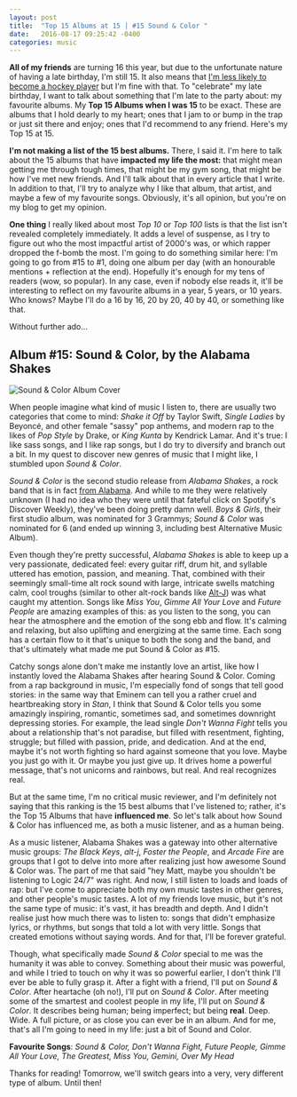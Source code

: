 ```yaml
---
layout: post
title:  "Top 15 Albums at 15 | #15 Sound & Color "
date:   2016-08-17 09:25:42 -0400
categories: music
---
```


**All of my friends** are turning 16 this year, but due to the unfortunate nature of having a late birthday, I'm still 15. It also means that [I'm less likely to become a hockey player](https://en.wikipedia.org/wiki/Relative_age_effect) but I'm fine with that. To "celebrate" my late birthday, I want to talk about something that I'm late to the party about: my favourite albums. My **Top 15 Albums when I was 15** to be exact. These are albums that I hold dearly to my heart; ones that I jam to or bump in the trap or just sit there and enjoy; ones that I'd recommend to any friend. Here's my Top 15 at 15.

**I'm not making a list of the 15 best albums.** There, I said it. I'm here to talk about the 15 albums that have **impacted my life the most:** that might mean getting me through tough times, that might be my gym song, that might be how I've met new friends. And I'll talk about that in every article that I write. In addition to that, I'll try to analyze why I like that album, that artist, and maybe a few of my favourite songs. Obviously, it's all opinion, but you're on my blog to get my opinion.

**One thing** I really liked about most *Top 10* or *Top 100* lists is that the list isn't revealed completely immediately. It adds a level of suspense, as I try to figure out who the most impactful artist of 2000's was, or which rapper dropped the f-bomb the most. I'm going to do something similar here: I'm going to go from #15 to #1, doing one album per day (with an honourable mentions + reflection at the end). Hopefully it's enough for my tens of readers (wow, so popular). In any case, even if nobody else reads it, it'll be interesting to reflect on my favourite albums in a year, 5 years, or 10 years. Who knows? Maybe I'll do a 16 by 16, 20 by 20, 40 by 40, or something like that.

Without further ado...

## Album #15: Sound & Color, by the Alabama Shakes

![Sound & Color Album Cover]({{site.baseurl}}/img/albums/sound-and-color.jpg)

When people imagine what kind of music I listen to, there are usually two categories that come to mind: *Shake it Off* by Taylor Swift, *Single Ladies* by Beyoncé, and other female "sassy" pop anthems, and modern rap to the likes of *Pop Style* by Drake, or *King Kunta* by Kendrick Lamar. And it's true: I like sass songs, and I like rap songs, but I do try to diversify and branch out a bit. In my quest to discover new genres of music that I might like, I stumbled upon *Sound & Color*.

*Sound & Color* is the second studio release from *Alabama Shakes*, a rock band that is in fact [from Alabama](https://en.wikipedia.org/wiki/Alabama_Shakes). And while to me they were relatively unknown (I had no idea who they were until that fateful click on Spotify's Discover Weekly), they've been doing pretty damn well. *Boys & Girls*, their first studio album, was nominated for 3 Grammys; *Sound & Color* was nominated for 6 (and ended up winning 3, including best Alternative Music Album).

Even though they're pretty successful, *Alabama Shakes* is able to keep up a very passionate, dedicated feel: every guitar riff, drum hit, and syllable uttered has emotion, passion, and meaning. That, combined with their seemingly small-time alt rock sound with large, intricate swells matching calm, cool troughs (similar to other alt-rock bands like [Alt-J](https://www.youtube.com/watch?v=rVeMiVU77wo)) was what caught my attention. Songs like *Miss You*, *Gimme All Your Love* and *Future People* are amazing examples of this: as you listen to the song, you can hear the atmosphere and the emotion of the song ebb and flow. It's calming and relaxing, but also uplifting and energizing at the same time. Each song has a certain flow to it that's unique to both the song and the band, and that's ultimately what made me put Sound & Color as #15.

Catchy songs alone don't make me instantly love an artist, like how I instantly loved the Alabama Shakes after hearing Sound & Color. Coming from a rap background in music, I'm especially fond of songs that tell good stories: in the same way that Eminem can tell you a rather cruel and heartbreaking story in *Stan*, I think that Sound & Color tells you some amazingly inspiring, romantic, sometimes sad, and sometimes downright depressing stories. For example, the lead single *Don't Wanna Fight* tells you about a relationship that's not paradise, but filled with resentment, fighting, struggle; but filled with passion, pride, and dedication. And at the end, maybe it's not worth fighting so hard against someone that you love. Maybe you just go with it. Or maybe you just give up. It drives home a powerful message, that's not unicorns and rainbows, but real. And real recognizes real.

But at the same time, I'm no critical music reviewer, and I'm definitely not saying that this ranking is the 15 best albums that I've listened to; rather, it's the Top 15 Albums that have **influenced me**. So let's talk about how Sound & Color has influenced me, as both a music listener, and as a human being.

As a music listener, Alabama Shakes was a gateway into other alternative music groups: *The Black Keys*, *alt-j*, *Foster the People*, and *Arcade Fire* are groups that I got to delve into more after realizing just how awesome Sound & Color was. The part of me that said "hey Matt, maybe you shouldn't be listening to Logic 24/7" was right. And now, I still listen to loads and loads of rap: but I've come to appreciate both my own music tastes in other genres, and other people's music tastes. A lot of my friends love music, but it's not the same type of music: it's vast, it has breadth and depth. And I didn't realise just how much there was to listen to: songs that didn't emphasize lyrics, or rhythms, but songs that told a lot with very little. Songs that created emotions without saying words. And for that, I'll be forever grateful.

Though, what specifically made *Sound & Color* special to me was the humanity it was able to convey. Something about their music was powerful, and while I tried to touch on why it was so powerful earlier, I don't think I'll ever be able to fully grasp it. After a fight with a friend, I'll put on *Sound & Color*. After heartache (oh no!), I'll put on *Sound & Color*. After meeting some of the smartest and coolest people in my life, I'll put on *Sound & Color*. It describes being human; being imperfect; but being **real**. Deep. Wide. A full picture, or as close you can ever be in an album. And for me, that's all I'm going to need in my life: just a bit of Sound and Color.

**Favourite Songs**: *Sound & Color, Don't Wanna Fight, Future People, Gimme All Your Love, The Greatest, Miss You, Gemini, Over My Head*

Thanks for reading! Tomorrow, we'll switch gears into a very, very different type of album. Until then!

